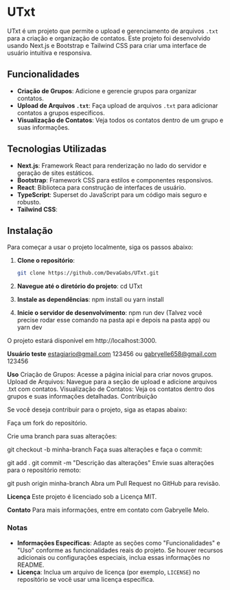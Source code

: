 # UTxt

UTxt é um projeto que permite o upload e gerenciamento de arquivos `.txt` para a criação e organização de contatos. Este projeto foi desenvolvido usando Next.js e Bootstrap e Tailwind CSS para criar uma interface de usuário intuitiva e responsiva.

## Funcionalidades

- **Criação de Grupos**: Adicione e gerencie grupos para organizar contatos.
- **Upload de Arquivos `.txt`**: Faça upload de arquivos `.txt` para adicionar contatos a grupos específicos.
- **Visualização de Contatos**: Veja todos os contatos dentro de um grupo e suas informações.

## Tecnologias Utilizadas

- **Next.js**: Framework React para renderização no lado do servidor e geração de sites estáticos.
- **Bootstrap**: Framework CSS para estilos e componentes responsivos.
- **React**: Biblioteca para construção de interfaces de usuário.
- **TypeScript**: Superset do JavaScript para um código mais seguro e robusto.
- **Tailwind CSS**: 

## Instalação

Para começar a usar o projeto localmente, siga os passos abaixo:

1. **Clone o repositório**:

   ```bash
   git clone https://github.com/DevaGabs/UTxt.git

2. **Navegue até o diretório do projeto**:
     cd UTxt
3. **Instale as dependências**:
    npm install
     ou
    yarn install
4. **Inicie o servidor de desenvolvimento**:
    npm run dev (Talvez você precise rodar esse comando na pasta api e depois na pasta app)
     ou
    yarn dev

O projeto estará disponível em http://localhost:3000.

**Usuário teste**
estagiario@gmail.com
123456
   ou
gabryelle658@gmail.com
123456   

**Uso**
Criação de Grupos: Acesse a página inicial para criar novos grupos.
Upload de Arquivos: Navegue para a seção de upload e adicione arquivos .txt com contatos.
Visualização de Contatos: Veja os contatos dentro dos grupos e suas informações detalhadas.
Contribuição

Se você deseja contribuir para o projeto, siga as etapas abaixo:

Faça um fork do repositório.

Crie uma branch para suas alterações:

git checkout -b minha-branch
Faça suas alterações e faça o commit:

git add .
git commit -m "Descrição das alterações"
Envie suas alterações para o repositório remoto:


git push origin minha-branch
Abra um Pull Request no GitHub para revisão.

**Licença**
Este projeto é licenciado sob a Licença MIT.

**Contato**
Para mais informações, entre em contato com Gabryelle Melo.



### Notas

- **Informações Específicas**: Adapte as seções como "Funcionalidades" e "Uso" conforme as funcionalidades reais do projeto. Se houver recursos adicionais ou configurações especiais, inclua essas informações no README.
- **Licença**: Inclua um arquivo de licença (por exemplo, `LICENSE`) no repositório se você usar uma licença específica.


